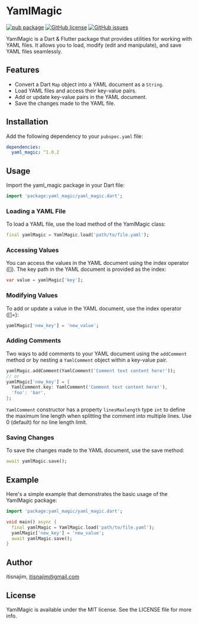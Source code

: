 # YamlMagic
[![pub package](https://img.shields.io/pub/v/yaml_magic.svg)](https://pub.dartlang.org/packages/yaml_magic) [![GitHub license](https://img.shields.io/github/license/itisnajim/yaml_magic)](https://github.com/itisnajim/yaml_magic/blob/master/LICENSE)  [![GitHub issues](https://img.shields.io/github/issues/itisnajim/yaml_magic)](https://github.com/itisnajim/yaml_magic/issues)

YamlMagic is a Dart & Flutter package that provides utilities for working with YAML files. It allows you to load, modify (edit and manipulate), and save YAML files seamlessly.

## Features

- Convert a Dart `Map` object into a YAML document as a `String`.
- Load YAML files and access their key-value pairs.
- Add or update key-value pairs in the YAML document.
- Save the changes made to the YAML file.

## Installation

Add the following dependency to your `pubspec.yaml` file:

```yaml
dependencies:
  yaml_magic: ^1.0.2
```

## Usage

Import the yaml_magic package in your Dart file:

```dart
import 'package:yaml_magic/yaml_magic.dart';
```

### Loading a YAML File

To load a YAML file, use the load method of the YamlMagic class:

```dart
final yamlMagic = YamlMagic.load('path/to/file.yaml');
```

### Accessing Values

You can access the values in the YAML document using the index operator ([]). The key path in the YAML document is provided as the index:

```dart
var value = yamlMagic['key'];
```

### Modifying Values
To add or update a value in the YAML document, use the index operator ([]=):

```dart
yamlMagic['new_key'] = 'new_value';
```

### Adding Comments

Two ways to add comments to your YAML document using the `addComment` method or by nesting a `YamlComment` object within a key-value pair. 

```dart
yamlMagic.addComment(YamlComment('Comment text content here!'));
// or
yamlMagic['new_key'] = {
  YamlComment.key: YamlComment('Comment text content here!'),
  'foo': 'bar',
};
```

`YamlComment` constructor has a property `linesMaxlength` type `int` to define the maximum line length when splitting the comment into multiple lines. Use 0 (default) for no line length limit.

### Saving Changes

To save the changes made to the YAML document, use the save method:

```dart
await yamlMagic.save();
```

## Example

Here's a simple example that demonstrates the basic usage of the YamlMagic package:

```dart
import 'package:yaml_magic/yaml_magic.dart';

void main() async {
  final yamlMagic = YamlMagic.load('path/to/file.yaml');
  yamlMagic['new_key'] = 'new_value';
  await yamlMagic.save();
}
```

## Author

itisnajim, itisnajim@gmail.com

## License

YamlMagic is available under the MIT license. See the LICENSE file for more info.

